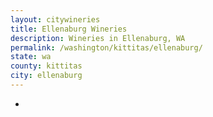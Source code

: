 ```yaml
---
layout: citywineries
title: Ellenaburg Wineries
description: Wineries in Ellenaburg, WA
permalink: /washington/kittitas/ellenaburg/
state: wa
county: kittitas
city: ellenaburg
---
```

-
